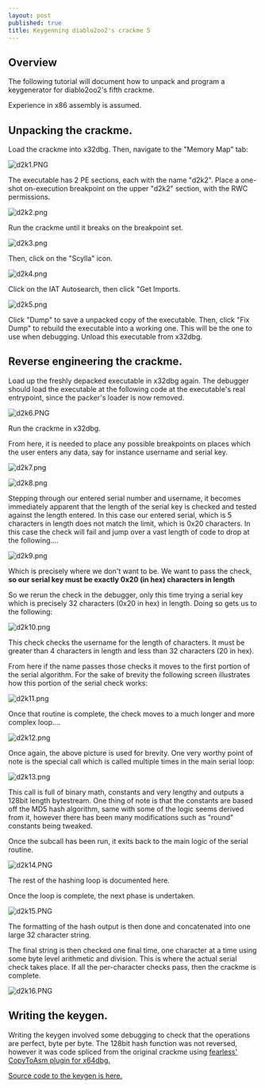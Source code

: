 ```yaml
---
layout: post
published: true
title: Keygenning diablo2oo2's crackme 5
---
```

## Overview

The following tutorial will document how to unpack and program a keygenerator for diablo2oo2's
fifth crackme.

Experience in x86 assembly is assumed.

## Unpacking the crackme.

Load the crackme into x32dbg. Then, navigate to the "Memory Map" tab:

![d2k1.PNG]({{site.baseurl}}/images/crackme5/d2k1.PNG)

The executable has 2 PE sections, each with the name "d2k2".
Place a one-shot on-execution breakpoint on the upper "d2k2" section,
with the RWC permissions.

![d2k2.png]({{site.baseurl}}/images/crackme5/d2k2.png)

Run the crackme until it breaks on the breakpoint set.

![d2k3.png]({{site.baseurl}}/images/crackme5/d2k3.png)

Then, click on the "Scylla" icon.

![d2k4.png]({{site.baseurl}}/images/crackme5/d2k4.png)

Click on the IAT Autosearch, then click "Get Imports.

![d2k5.png]({{site.baseurl}}/images/crackme5/d2k5.png)

Click "Dump" to save a unpacked copy of the executable.
Then, click "Fix Dump" to rebuild the executable into a working one.
This will be the one to use when debugging.
Unload this executable from x32dbg.


## Reverse engineering the crackme.

Load up the freshly depacked executable in x32dbg again. 
The debugger should load the executable at the following code at the executable's real entrypoint, since the packer's loader is now removed.

![d2k6.PNG]({{site.baseurl}}/images/crackme5/d2k6.PNG)

Run the crackme in x32dbg.

From here, it is needed to place any possible breakpoints on places which the user enters any
data, say for instance username and serial key. 

![d2k7.png]({{site.baseurl}}/images/crackme5/d2k7.png)

![d2k8.png]({{site.baseurl}}/images/crackme5/d2k8.png)

Stepping through our entered serial number and username, it becomes immediately apparent that the length of the serial key is checked and tested against the length entered. In this case our entered serial, which is 5 characters in length does not match the limit, which is 0x20 characters.
In this case the check will fail and jump over a vast length of code to drop at the following....

![d2k9.png]({{site.baseurl}}/images/crackme5/d2k9.png)

Which is precisely where we don't want to be. We want to pass the check, **so our serial key must be exactly 0x20 (in hex) characters in length**

So we rerun the check in the debugger, only this time trying a serial key which is precisely 32 characters (0x20 in hex) in length. Doing so gets us to the following:

![d2k10.png]({{site.baseurl}}/images/crackme5/d2k10.png)

This check checks the username for the length of characters. It must be greater than 4 characters in length and less than 32 characters (20 in hex).

From here if the name passes those checks it moves to the first portion of the serial algorithm.
For the sake of brevity the following screen illustrates how this portion of the serial check works:

![d2k11.png]({{site.baseurl}}/images/crackme5/d2k11.png)

Once that routine is complete, the check moves to a much longer and more complex loop....

![d2k12.png]({{site.baseurl}}/images/crackme5/d2k12.png)

Once again, the above picture is used for brevity. One very worthy point of note is the special call which is called multiple times in the main serial loop:

![d2k13.png]({{site.baseurl}}/images/crackme5/d2k13.png)

This call is full of binary math, constants and very lengthy and outputs a 128bit length bytestream. One thing of note is that the constants are based off the MD5 hash algorithm, same with some of the logic seems derived from it, however there has been many modifications such as "round" constants being tweaked.

Once the subcall has been run, it exits back to the main logic of the serial routine.

![d2k14.PNG]({{site.baseurl}}/images/crackme5/d2k14.PNG)

The rest of the hashing loop is documented here.

Once the loop is complete, the next phase is undertaken.

![d2k15.PNG]({{site.baseurl}}/images/crackme5/d2k15.PNG)

The formatting of the hash output is then done and concatenated into one large 32 character string.

The final string is then checked one final time, one character at a time using some byte level arithmetic and division. This is where the actual serial check takes place. If all the per-character checks pass, then the crackme is complete.

![d2k16.PNG]({{site.baseurl}}/images/crackme5/d2k16.PNG)

## Writing the keygen.

Writing the keygen involved some debugging to check that the operations are perfect, byte per byte. The 128bit hash function was not reversed, however it was code spliced from the original crackme using [fearless' CopyToAsm plugin for x64dbg.](https://github.com/mrfearless/CopyToAsm-Plugin-x86)

[Source code to the keygen is here.](https://github.com/mudlord/crackme_solutions/blob/master/keygenned/algo/d2k2_crackme05.c)